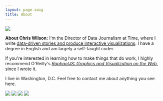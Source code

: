 ```yaml
---
layout: page.swig
title: About
---
```


<div class="aboutme">    
    <div class="photo">
        <img class="mug" src="/img/site/new_headshot_small.jpg" />
    </div>
    <div class="text">
        <p><strong>About Chris Wilson:</strong> I'm the Director of Data Journalism at Time, where I write <a href="http://time.com/author/chris-wilson/" target="_blank">data-driven stories and produce interactive visualizations</a>. I have a degree in English and am largely a self-taught coder. </p>
        <p>If you're interested in learning how to make things that do work, I highly recommend O'Reilly's <em><a href="http://shop.oreilly.com/product/0636920029601.do">RaphaelJS: Graphics and Visualization on the Web</a></em>, since I wrote it.</p>
        <p>I live in Washington, D.C. Feel free to contact me about anything you see here.</p>
    </div>
    <div class="contactinfo">
        <a href="mailto:wilson@mechanicalscribe.com" target="_blank"><img src="/img/site/icon-email-black.png" /></a>
        <a href="https://twitter.com/chriswilsondc" target="_blank"><img src="/img/site/icon-twitter-black.png" /></a>
        <a href="https://github.com/wilson428" target="_blank"><img src="/img/site/icon-github-black.png" /></a>
        <a href="http://stackoverflow.com/users/1779735/chris-wilson" target="_blank"><img src="/img/site/icon-stackoverflow-black.png" /></a>
    </div>
</div>